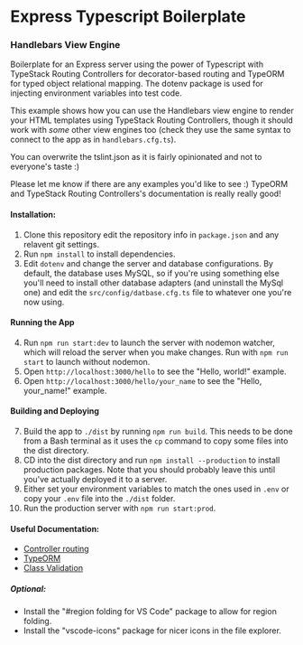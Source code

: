 # Express Typescript Boilerplate
### Handlebars View Engine
Boilerplate for an Express server using the power of Typescript with TypeStack Routing Controllers for decorator-based routing and TypeORM for typed object relational mapping. The dotenv package is used for injecting environment variables into test code.

This example shows how you can use the Handlebars view engine to render your HTML templates using TypeStack Routing Controllers, though it should work with _some_ other view engines too (check they use the same syntax to connect to the app as in `handlebars.cfg.ts`).

You can overwrite the tslint.json as it is fairly opinionated and not to everyone's taste :)

Please let me know if there are any examples you'd like to see :) TypeORM and TypeStack Routing Controllers's documentation is really really good!

#### Installation:
1. Clone this repository edit the repository info in `package.json` and any relavent git settings.
2. Run `npm install` to install dependencies.
3. Edit `dotenv` and change the server and database configurations. By default, the database uses MySQL, so if you're using something else you'll need to install other database adapters (and uninstall the MySql one) and edit the `src/config/datbase.cfg.ts` file to whatever one you're now using.

#### Running the App
4. Run `npm run start:dev` to launch the server with nodemon watcher, which will reload the server when you make changes. Run with `npm run start` to launch without nodemon.
5. Open `http://localhost:3000/hello` to see the "Hello, world!" example.
6. Open `http://localhost:3000/hello/your_name` to see the "Hello, your_name!" example.

#### Building and Deploying
7. Build the app to `./dist` by running `npm run build`. This needs to be done from a Bash terminal as it uses the `cp` command to copy some files into the dist directory.
8. CD into the dist directory and run `npm install --production` to install production packages. Note that you should probably leave this until you've actually deployed it to a server.
9. Either set your environment variables to match the ones used in `.env` or copy your `.env` file into the `./dist` folder.
10. Run the production server with `npm run start:prod`.

#### Useful Documentation:
- [Controller routing](https://github.com/typestack/routing-controllers)
- [TypeORM](https://typeorm.io/#/)
- [Class Validation](https://github.com/typestack/class-validator)

##### Optional:
+ Install the "#region folding for VS Code" package to allow for region folding.
+ Install the "vscode-icons" package for nicer icons in the file explorer.
